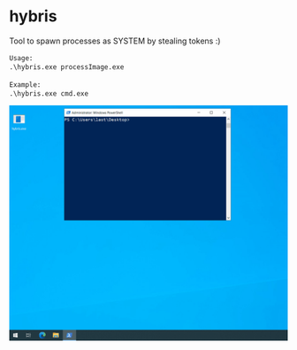 # hybris
Tool to spawn processes as SYSTEM by stealing tokens :)

```
Usage:
.\hybris.exe processImage.exe

Example:
.\hybris.exe cmd.exe
```

![cmd system GIF](hybris/cmdsystem.gif)
